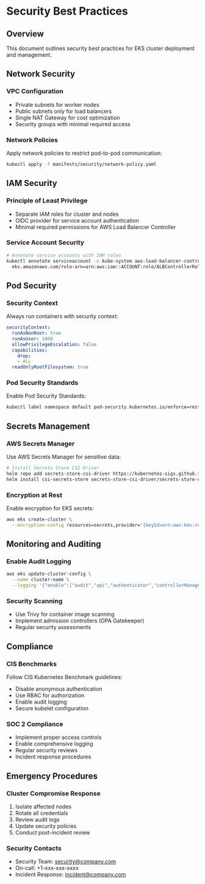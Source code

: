 # Security Best Practices

## Overview
This document outlines security best practices for EKS cluster deployment and management.

## Network Security

### VPC Configuration
- Private subnets for worker nodes
- Public subnets only for load balancers
- Single NAT Gateway for cost optimization
- Security groups with minimal required access

### Network Policies
Apply network policies to restrict pod-to-pod communication:
```bash
kubectl apply -f manifests/security/network-policy.yaml
```

## IAM Security

### Principle of Least Privilege
- Separate IAM roles for cluster and nodes
- OIDC provider for service account authentication
- Minimal required permissions for AWS Load Balancer Controller

### Service Account Security
```bash
# Annotate service accounts with IAM roles
kubectl annotate serviceaccount -n kube-system aws-load-balancer-controller \
  eks.amazonaws.com/role-arn=arn:aws:iam::ACCOUNT:role/ALBControllerRole
```

## Pod Security

### Security Context
Always run containers with security context:
```yaml
securityContext:
  runAsNonRoot: true
  runAsUser: 1000
  allowPrivilegeEscalation: false
  capabilities:
    drop:
    - ALL
  readOnlyRootFilesystem: true
```

### Pod Security Standards
Enable Pod Security Standards:
```bash
kubectl label namespace default pod-security.kubernetes.io/enforce=restricted
```

## Secrets Management

### AWS Secrets Manager
Use AWS Secrets Manager for sensitive data:
```bash
# Install Secrets Store CSI Driver
helm repo add secrets-store-csi-driver https://kubernetes-sigs.github.io/secrets-store-csi-driver/charts
helm install csi-secrets-store secrets-store-csi-driver/secrets-store-csi-driver --namespace kube-system
```

### Encryption at Rest
Enable encryption for EKS secrets:
```bash
aws eks create-cluster \
  --encryption-config resources=secrets,provider='{keyId=arn:aws:kms:region:account:key/key-id}'
```

## Monitoring and Auditing

### Enable Audit Logging
```bash
aws eks update-cluster-config \
  --name cluster-name \
  --logging '{"enable":["audit","api","authenticator","controllerManager","scheduler"]}'
```

### Security Scanning
- Use Trivy for container image scanning
- Implement admission controllers (OPA Gatekeeper)
- Regular security assessments

## Compliance

### CIS Benchmarks
Follow CIS Kubernetes Benchmark guidelines:
- Disable anonymous authentication
- Use RBAC for authorization
- Enable audit logging
- Secure kubelet configuration

### SOC 2 Compliance
- Implement proper access controls
- Enable comprehensive logging
- Regular security reviews
- Incident response procedures

## Emergency Procedures

### Cluster Compromise Response
1. Isolate affected nodes
2. Rotate all credentials
3. Review audit logs
4. Update security policies
5. Conduct post-incident review

### Security Contacts
- Security Team: security@company.com
- On-call: +1-xxx-xxx-xxxx
- Incident Response: incident@company.com